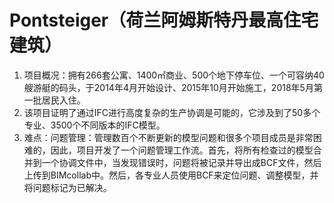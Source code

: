 # Pontsteiger（荷兰阿姆斯特丹最高住宅建筑）
1. 项目概况：拥有266套公寓、1400㎡商业、500个地下停车位、一个可容纳40艘游艇的码头，于2014年4月开始设计、2015年10月开始施工，2018年5月第一批居民入住。
1. 该项目证明了通过IFC进行高度复杂的生产协调是可能的，它涉及到了50多个专业、3500个不同版本的IFC模型。
2. 难点：问题管理：管理数百个不断更新的模型问题和很多个项目成员是非常困难的，因此，项目开发了一个问题管理工作流。首先，将所有检查过的模型合并到一个协调文件中，当发现错误时，问题将被记录并导出成BCF文件，然后上传到BIMcollab中。然后，各专业人员使用BCF来定位问题、调整模型，并将问题标记为已解决。